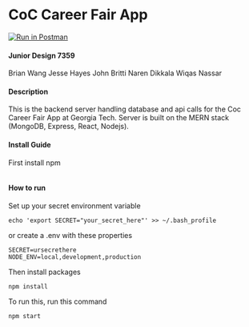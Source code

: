 # CoC Career Fair App
[![Run in Postman](https://run.pstmn.io/button.svg)](https://www.getpostman.com/collections/9c7004b490f65bc97dd5)

#### Junior Design 7359
Brian Wang
Jesse Hayes
John Britti
Naren Dikkala
Wiqas Nassar


#### Description
This is the backend server handling database and api calls for the Coc Career Fair App at Georgia Tech. Server is built on the MERN stack (MongoDB, Express, React, Nodejs).

#### Install Guide
First install npm
```

```


#### How to run
Set up your secret environment variable
```
echo 'export SECRET="your_secret_here"' >> ~/.bash_profile
```

or create a .env with these properties
```
SECRET=ursecrethere
NODE_ENV=local,development,production
```

Then install packages
```
npm install
```

To run this, run this command
```
npm start
```
